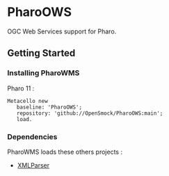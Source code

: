# PharoOWS

OGC Web Services support for Pharo.

## Getting Started

### Installing PharoWMS

Pharo 11 :

```smalltalk
Metacello new
   baseline: 'PharoOWS';
   repository: 'github://OpenSmock/PharoOWS:main';
   load.
```

### Dependencies

PharoWMS loads these others projects :
  - [XMLParser](https://github.com/pharo-contributions/XML-XMLParser)
